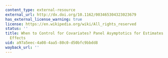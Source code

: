 ```yaml
---
content_type: external-resource
external_url: http://dx.doi.org/10.1162/003465304323023679
has_external_license_warning: true
license: https://en.wikipedia.org/wiki/All_rights_reserved
status: ''
title: When to Control for Covariates? Panel Asymptotics for Estimates of Treatment
  Effects
uid: a97a5eec-4a08-4aa5-80c0-d50bfc9bbdd8
wayback_url: ''
---
```

